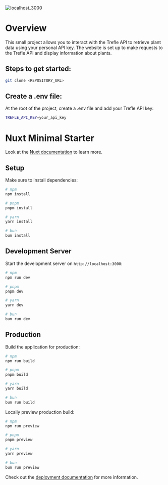 
![localhost_3000](https://github.com/user-attachments/assets/49879424-47d1-4968-9592-21617181dd03)
# Overview 
This small project allows you to interact with the Trefle API to retrieve plant data using your personal API key. The website is set up to make requests to the Trefle API and display information about plants.

## Steps to get started:
```bash
git clone <REPOSITORY_URL>
```
## Create a .env file: 
At the root of the project, create a .env file and add your Trefle API key:

```bash
TREFLE_API_KEY=your_api_key
```

# Nuxt Minimal Starter

Look at the [Nuxt documentation](https://nuxt.com/docs/getting-started/introduction) to learn more.

## Setup

Make sure to install dependencies:

```bash
# npm
npm install

# pnpm
pnpm install

# yarn
yarn install

# bun
bun install
```


## Development Server

Start the development server on `http://localhost:3000`:

```bash
# npm
npm run dev

# pnpm
pnpm dev

# yarn
yarn dev

# bun
bun run dev
```

## Production

Build the application for production:

```bash
# npm
npm run build

# pnpm
pnpm build

# yarn
yarn build

# bun
bun run build
```

Locally preview production build:

```bash
# npm
npm run preview

# pnpm
pnpm preview

# yarn
yarn preview

# bun
bun run preview
```

Check out the [deployment documentation](https://nuxt.com/docs/getting-started/deployment) for more information.
